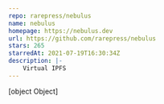```yaml
---
repo: rarepress/nebulus
name: nebulus
homepage: https://nebulus.dev
url: https://github.com/rarepress/nebulus
stars: 265
starredAt: 2021-07-19T16:30:34Z
description: |-
    Virtual IPFS
---
```


[object Object]
